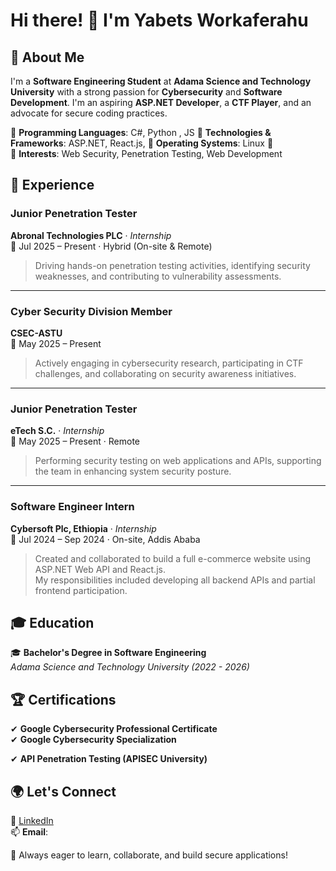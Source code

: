 # Hi there! 👋 I'm Yabets Workaferahu

## 🚀 About Me
I'm a **Software Engineering Student** at **Adama Science and Technology University** with a strong passion for **Cybersecurity** and **Software Development**.
 I'm an aspiring **ASP.NET Developer**, a **CTF Player**, and an advocate for secure coding practices. 

🔹 **Programming Languages**: C#, Python , JS 
🔹 **Technologies & Frameworks**: ASP.NET, React.js,
🔹 **Operating Systems**: Linux 🐧  
🔹 **Interests**: Web Security, Penetration Testing, Web Development 

## 💼 Experience

### Junior Penetration Tester  
**Abronal Technologies PLC** · *Internship*  
📅 Jul 2025 – Present · Hybrid (On-site & Remote)  
> Driving hands-on penetration testing activities, identifying security weaknesses, and contributing to vulnerability assessments.

---

### Cyber Security Division Member  
**CSEC-ASTU**  
📅 May 2025 – Present  
> Actively engaging in cybersecurity research, participating in CTF challenges, and collaborating on security awareness initiatives.

---

### Junior Penetration Tester  
**eTech S.C.** · *Internship*  
📅 May 2025 – Present · Remote  
> Performing security testing on web applications and APIs, supporting the team in enhancing system security posture.

---

### Software Engineer Intern  
**Cybersoft Plc, Ethiopia** · *Internship*  
📅 Jul 2024 – Sep 2024 · On-site, Addis Ababa  
> Created and collaborated to build a full e-commerce website using ASP.NET Web API and React.js.  
> My responsibilities included developing all backend APIs and partial frontend participation.


## 🎓 Education
🎓 **Bachelor's Degree in Software Engineering**  
*Adama Science and Technology University (2022 - 2026)*

## 🏆 Certifications
✔ **Google Cybersecurity Professional Certificate**  
✔ **Google Cybersecurity Specialization** 

✔ **API Penetration Testing (APISEC University)** 


## 🌍 Let's Connect
🔗 [LinkedIn](https://www.linkedin.com/in/yabets7)  
📫 **Email**: 

🚀 Always eager to learn, collaborate, and build secure applications!
